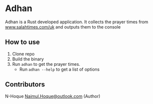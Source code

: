 # Adhan

Adhan is a Rust developed application. It collects the prayer times from www.salahtimes.com/uk and outputs them to the console

## How to use

1. Clone repo
2. Build the binary
3. Run `adhan` to get the prayer times.
   - Run `adhan --help` to get a list of options

## Contributors
N-Hoque <Naimul.Hoque@outlook.com> (Author)